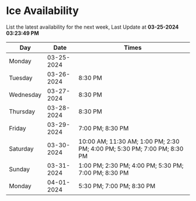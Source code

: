 # Ice Availability

List the latest availability for the next week, Last Update at **03-25-2024 03:23:49 PM**

| Day         | Date        | Times       |
| ----------- | ----------- | ----------- |
|Monday|03-25-2024||
|Tuesday|03-26-2024|8:30 PM|
|Wednesday|03-27-2024|8:30 PM|
|Thursday|03-28-2024|8:30 PM|
|Friday|03-29-2024|7:00 PM; 8:30 PM|
|Saturday|03-30-2024|10:00 AM; 11:30 AM; 1:00 PM; 2:30 PM; 4:00 PM; 5:30 PM; 7:00 PM; 8:30 PM|
|Sunday|03-31-2024|1:00 PM; 2:30 PM; 4:00 PM; 5:30 PM; 7:00 PM; 8:30 PM|
|Monday|04-01-2024|5:30 PM; 7:00 PM; 8:30 PM|
